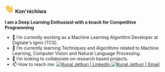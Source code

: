 ### <img src="https://github.com/adityak2920/adityak2920/blob/master/assets/Hi.gif" width="29px"> Kon'nichiwa



<b> I am a Deep Learning Enthusiast with a knack for Competitive Programming </b> 
- 🔭 I’m currently working as a Machine Learning Algorithm Developer at Digitate's Ignio (TCS).
- 🌱 I’m currently learning Techniques and Algorithms related to Machine Learning, Computer Vision and Natural Language Processing.
- 👯 I’m looking to collaborate on research based projects.
- 📫 How to reach me: <a href="https://www.linkedin.com/in/kunal-jethuri-900a85181/">
    <img align="justify" alt="Kunal Jethuri | Linkedin" width="24px" src="https://cdn.iconscout.com/icon/free/png-256/linkedin-2662666-2213265.png" />
  </a>
   <a href="mailto:kunal.jethuri@gmail.com">
    <img align="justify" alt="Kunal Jethuri | Gmail" width="26px" src="https://upload.wikimedia.org/wikipedia/commons/thumb/a/ab/Gmail_Icon.svg/1280px-Gmail_Icon.svg.png" />
  </a>
  
<!--
- 🤔 I’m looking for help with ...
- 💬 Ask me about ...
- 📫 How to reach me: ...
- 😄 Pronouns: ...
- ⚡ Fun fact: ...
-->
<!-- ![Kunals's github stats](https://github-readme-stats.vercel.app/api?username=orion29&show_icons=true&hide_border=true) -->
